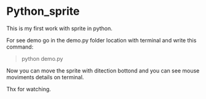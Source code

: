 # Python_sprite
This is my first work with sprite in python.

For see demo go in the demo.py folder location with terminal and write this command:

> python demo.py

Now you can move the sprite with ditection bottond and you can see mouse moviments details on terminal.

Thx for watching.
